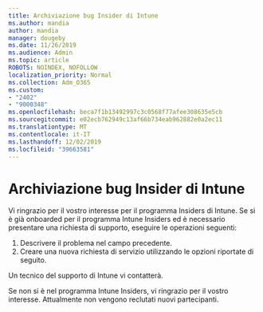 ```yaml
---
title: Archiviazione bug Insider di Intune
ms.author: mandia
author: mandia
manager: dougeby
ms.date: 11/26/2019
ms.audience: Admin
ms.topic: article
ROBOTS: NOINDEX, NOFOLLOW
localization_priority: Normal
ms.collection: Adm_O365
ms.custom:
- "2402"
- "9000348"
ms.openlocfilehash: beca7f1b13492997c3c0568f77afee308635e5cb
ms.sourcegitcommit: e02ecb762949c13af66b734eab962882e0a2ec11
ms.translationtype: MT
ms.contentlocale: it-IT
ms.lasthandoff: 12/02/2019
ms.locfileid: "39663581"
---
```

# <a name="intune-insider-bug-filing"></a>Archiviazione bug Insider di Intune

Vi ringrazio per il vostro interesse per il programma Insiders di Intune. Se si è già onboarded per il programma Intune Insiders ed è necessario presentare una richiesta di supporto, eseguire le operazioni seguenti:

1. Descrivere il problema nel campo precedente.
2. Creare una nuova richiesta di servizio utilizzando le opzioni riportate di seguito.

Un tecnico del supporto di Intune vi contatterà.

Se non si è nel programma Intune Insiders, vi ringrazio per il vostro interesse. Attualmente non vengono reclutati nuovi partecipanti.
